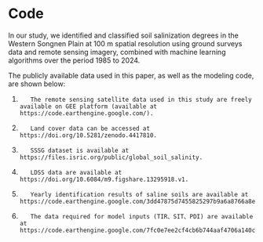 # Code

In our study, we identified and classified soil salinization degrees in the Western Songnen Plain at 100 m spatial resolution using ground surveys data and remote sensing imagery, combined with machine learning algorithms over the period 1985 to 2024.

The publicly available data used in this paper, as well as the modeling code, are shown below:

1)        The remote sensing satellite data used in this study are freely available on GEE platform (available at https://code.earthengine.google.com/).

2)        Land cover data can be accessed at https://doi.org/10.5281/zenodo.4417810.

3)        SSSG dataset is available at  https://files.isric.org/public/global_soil_salinity.

4)        LDSS data are available at https://doi.org/10.6084/m9.figshare.13295918.v1. 

5)        Yearly identification results of saline soils are available at https://code.earthengine.google.com/3dd47875d7455825297b9a6a8766a8ee.

6)        The data required for model inputs (TIR、SIT、PDI) are available at https://code.earthengine.google.com/7fc0e7ee2cf4cb6b744aaf4706a140c9.
